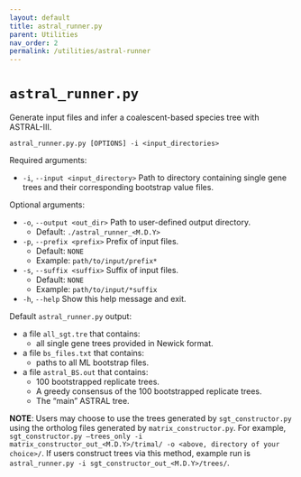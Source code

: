 ```yaml
---
layout: default
title: astral_runner.py
parent: Utilities
nav_order: 2
permalink: /utilities/astral-runner
---
```


# `astral_runner.py`

Generate input files and infer a coalescent-based species tree with ASTRAL-III.

`astral_runner.py.py [OPTIONS] -i <input_directories>`

Required arguments:
- `-i`, `--input <input_directory>` Path to directory containing single gene trees and their corresponding bootstrap value files.

Optional arguments:
- `-o`, `--output <out_dir>` Path to user-defined output directory.
  - Default: `./astral_runner_<M.D.Y>`
- `-p`, `--prefix <prefix>` Prefix of input files.
  - Default: `NONE`
  - Example: `path/to/input/prefix*`
- `-s`, `--suffix <suffix>` Suffix of input files.
  - Default: `NONE`
  - Example: `path/to/input/*suffix`
- `-h`, `--help` Show this help message and exit.

Default `astral_runner.py` output:
- a file `all_sgt.tre` that contains:
  - all single gene trees provided in Newick format.
- a file `bs_files.txt` that contains:
  - paths to all ML bootstrap files.
- a file `astral_BS.out` that contains:
  - 100 bootstrapped replicate trees.
  - A greedy consensus of the 100 bootstrapped replicate trees.
  - The “main” ASTRAL tree.

**NOTE**: Users may choose to use the trees generated by `sgt_constructor.py` using the ortholog files generated by `matrix_constructor.py`. For example, `sgt_constructor.py –trees_only -i matrix_constructor_out_<M.D.Y>/trimal/ -o <above, directory of your choice>/`. If users construct trees via this method, example run is `astral_runner.py -i sgt_constructor_out_<M.D.Y>/trees/`.
